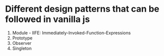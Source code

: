 # Different design patterns that can be followed in vanilla js

1. Module - IIFE: Immediately-Invoked-Function-Expressions
2. Prototype
3. Observer
4. Singleton